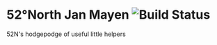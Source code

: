 # 52°North Jan Mayen ![Build Status](https://travis-ci.org/52North/janmayen.svg?branch=master)
52N's hodgepodge of useful little helpers

